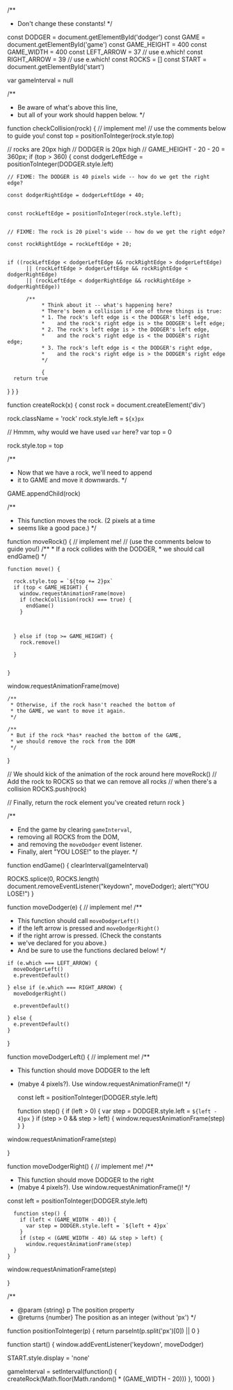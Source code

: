 /**
 * Don't change these constants!
 */

const DODGER = document.getElementById('dodger')
const GAME = document.getElementById('game')
const GAME_HEIGHT = 400
const GAME_WIDTH = 400
const LEFT_ARROW = 37 // use e.which!
const RIGHT_ARROW = 39 // use e.which!
const ROCKS = []
const START = document.getElementById('start')

var gameInterval = null

/**
 * Be aware of what's above this line,
 * but all of your work should happen below.
 */

function checkCollision(rock) {
  // implement me!
  // use the comments below to guide you!
  const top = positionToInteger(rock.style.top)

  // rocks are 20px high
  // DODGER is 20px high
  // GAME_HEIGHT - 20 - 20 = 360px;
  if (top > 360) {
    const dodgerLeftEdge = positionToInteger(DODGER.style.left)

    // FIXME: The DODGER is 40 pixels wide -- how do we get the right edge?
    
    const dodgerRightEdge = dodgerLeftEdge + 40;


    const rockLeftEdge = positionToInteger(rock.style.left);


    // FIXME: The rock is 20 pixel's wide -- how do we get the right edge?
    
    const rockRightEdge = rockLeftEdge + 20;


    if ((rockLeftEdge < dodgerLeftEdge && rockRightEdge > dodgerLeftEdge)
          || (rockLeftEdge > dodgerLeftEdge && rockRightEdge < dodgerRightEdge) 
          || (rockLeftEdge < dodgerRightEdge && rockRightEdge > dodgerRightEdge))  
          
          /**
               * Think about it -- what's happening here?
               * There's been a collision if one of three things is true:
               * 1. The rock's left edge is < the DODGER's left edge,
               *    and the rock's right edge is > the DODGER's left edge;
               * 2. The rock's left edge is > the DODGER's left edge,
               *    and the rock's right edge is < the DODGER's right edge;
               * 3. The rock's left edge is < the DODGER's right edge,
               *    and the rock's right edge is > the DODGER's right edge
               */ 
               
               {
      return true
    
  } 
 }
}

function createRock(x) {
  const rock = document.createElement('div')

  rock.className = 'rock'
  rock.style.left = `${x}px`

  // Hmmm, why would we have used `var` here?
  var top = 0

  rock.style.top = top

  /**
   * Now that we have a rock, we'll need to append
   * it to GAME and move it downwards.
   */

  GAME.appendChild(rock)


  /**
   * This function moves the rock. (2 pixels at a time
   * seems like a good pace.)
   */

  function moveRock() {
    // implement me!
    // (use the comments below to guide you!)
    /**
     * If a rock collides with the DODGER,
     * we should call endGame()
     */
    
    

    function move() {
      
      rock.style.top = `${top += 2}px`
      if (top < GAME_HEIGHT) {
        window.requestAnimationFrame(move)
        if (checkCollision(rock) === true) {
          endGame()
        } 
          
        
        
      } else if (top >= GAME_HEIGHT) {
        rock.remove()
        
      } 
    
    
    } 
  
   window.requestAnimationFrame(move)

    
    /**
     * Otherwise, if the rock hasn't reached the bottom of
     * the GAME, we want to move it again.
     */

    /**
     * But if the rock *has* reached the bottom of the GAME,
     * we should remove the rock from the DOM
     */
  }


  // We should kick of the animation of the rock around here
  moveRock()
  // Add the rock to ROCKS so that we can remove all rocks
  // when there's a collision
  ROCKS.push(rock)
  

  // Finally, return the rock element you've created
  return rock
}

/**
 * End the game by clearing `gameInterval`,
 * removing all ROCKS from the DOM,
 * and removing the `moveDodger` event listener.
 * Finally, alert "YOU LOSE!" to the player.
 */

function endGame() {
  clearInterval(gameInterval)
  
  ROCKS.splice(0, ROCKS.length)
  document.removeEventListener("keydown", moveDodger);
  alert("YOU LOSE!")
}

function moveDodger(e) {
  // implement me!
  /**
   * This function should call `moveDodgerLeft()`
   * if the left arrow is pressed and `moveDodgerRight()`
   * if the right arrow is pressed. (Check the constants
   * we've declared for you above.)
   * And be sure to use the functions declared below!
   */

  
    if (e.which === LEFT_ARROW) {
      moveDodgerLeft()
      e.preventDefault()
      
    } else if (e.which === RIGHT_ARROW) {
      moveDodgerRight()
      
      e.preventDefault()
    
    } else {
      e.preventDefault()
    }
  

}

function moveDodgerLeft() {
  // implement me!
  /**
   * This function should move DODGER to the left
   * (mabye 4 pixels?). Use window.requestAnimationFrame()!
   */

      const left = positionToInteger(DODGER.style.left) 
  
      
      function step() {
        if (left > 0) {
          var step = DODGER.style.left = `${left - 4}px`
        }
        if (step > 0 && step > left) {
          window.requestAnimationFrame(step)
      }
    }
      
   window.requestAnimationFrame(step)
  
    
  }

function moveDodgerRight() {
  // implement me!
  /**
   * This function should move DODGER to the right
   * (mabye 4 pixels?). Use window.requestAnimationFrame()!
   */

  const left = positionToInteger(DODGER.style.left) 
  
      
      function step() {
        if (left < (GAME_WIDTH - 40)) {
          var step = DODGER.style.left = `${left + 4}px`
        }
        if (step < (GAME_WIDTH - 40) && step > left) {
          window.requestAnimationFrame(step)
      }
    }
      
   window.requestAnimationFrame(step)

  
}


/**
 * @param {string} p The position property
 * @returns {number} The position as an integer (without 'px')
 */

function positionToInteger(p) {
  return parseInt(p.split('px')[0]) || 0
}

function start() {
  window.addEventListener('keydown', moveDodger)

  START.style.display = 'none'

  gameInterval = setInterval(function() {
    createRock(Math.floor(Math.random() *  (GAME_WIDTH - 20)))
  }, 1000)
}
